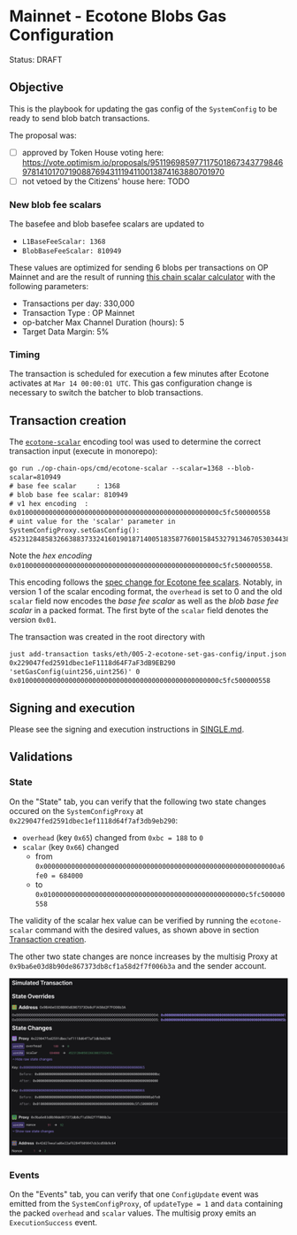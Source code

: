 # Mainnet - Ecotone Blobs Gas Configuration

Status: DRAFT

## Objective

This is the playbook for updating the gas config of the `SystemConfig` to be ready to send
blob batch transactions.

The proposal was:
- [ ] approved by Token House voting here: https://vote.optimism.io/proposals/95119698597711750186734377984697814101707190887694311194110013874163880701970 
- [ ] not vetoed by the Citizens' house here: TODO

### New blob fee scalars

The basefee and blob basefee scalars are updated to
* `L1BaseFeeScalar: 1368`
* `BlobBaseFeeScalar: 810949`

These values are optimized for sending 6 blobs per transactions on OP Mainnet
and are the result of running [this chain scalar calculator](https://docs.google.com/spreadsheets/d/12VIiXHaVECG2RUunDSVJpn67IQp9NHFJqUsma2PndpE/edit#gid=186414307)
with the following parameters:
* Transactions per day: 330,000
* Transaction Type : OP Mainnet
* op-batcher Max Channel Duration (hours): 5
* Target Data Margin: 5%

### Timing

The transaction is scheduled for execution a few minutes after Ecotone activates at
`Mar 14 00:00:01 UTC`.
This gas configuration change is necessary to switch the batcher to blob transactions.

## Transaction creation

The [`ecotone-scalar`](https://github.com/ethereum-optimism/optimism/tree/develop/op-chain-ops/cmd/ecotone-scalar)
encoding tool was used to determine the correct transaction input (execute in monorepo):
```
go run ./op-chain-ops/cmd/ecotone-scalar --scalar=1368 --blob-scalar=810949
# base fee scalar     : 1368
# blob base fee scalar: 810949
# v1 hex encoding  : 0x010000000000000000000000000000000000000000000000000c5fc500000558
# uint value for the 'scalar' parameter in SystemConfigProxy.setGasConfig():
452312848583266388373324160190187140051835877600158453279134670530344387928
```
Note the *hex encoding* `0x010000000000000000000000000000000000000000000000000c5fc500000558`.

This encoding follows the [spec change for Ecotone fee scalars](https://github.com/ethereum-optimism/specs/blob/11099e9908bb7bfa640d73b2a3a2349bef9ab7a1/specs/protocol/system_config.md#scalars).
Notably, in version 1 of the scalar encoding format, the `overhead` is set to 0 and the old `scalar` field
now encodes the _base fee scalar_ as well as the _blob base fee scalar_ in a packed format.
The first byte of the `scalar` field denotes the version `0x01`.

The transaction was created in the root directory with

```
just add-transaction tasks/eth/005-2-ecotone-set-gas-config/input.json 0x229047fed2591dbec1eF1118d64F7aF3dB9EB290 'setGasConfig(uint256,uint256)' 0 0x010000000000000000000000000000000000000000000000000c5fc500000558
```

## Signing and execution

Please see the signing and execution instructions in [SINGLE.md](../../../SINGLE.md).

## Validations

### State 

On the "State" tab, you can verify that the following two state changes occured on the `SystemConfigProxy` at `0x229047fed2591dbec1ef1118d64f7af3db9eb290`:

* `overhead` (key `0x65`) changed from `0xbc = 188` to `0`
* `scalar` (key `0x66`) changed
  * from `0x00000000000000000000000000000000000000000000000000000000000a6fe0 = 684000`
  * to `0x010000000000000000000000000000000000000000000000000c5fc500000558`

The validity of the scalar hex value can be verified by running the `ecotone-scalar` command with the desired values,
as shown above in section [Transaction creation](#transaction-creation).

The other two state changes are nonce increases by the multisig Proxy at `0x9ba6e03d8b90de867373db8cf1a58d2f7f006b3a`
and the sender account.

![](./images/tenderly-state.png)

### Events 

On the "Events" tab, you can verify that one `ConfigUpdate` event was emitted from the `SystemConfigProxy`,
of `updateType = 1` and `data` containing the packed `overhead` and `scalar` values.
The multisig proxy emits an `ExecutionSuccess` event.
